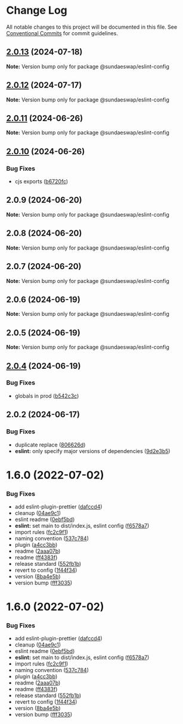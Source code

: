 # Change Log

All notable changes to this project will be documented in this file.
See [Conventional Commits](https://conventionalcommits.org) for commit guidelines.

## [2.0.13](https://github.com/sundaeswap-finance/frontend-configurations/compare/@sundaeswap/eslint-config@2.0.12...@sundaeswap/eslint-config@2.0.13) (2024-07-18)

**Note:** Version bump only for package @sundaeswap/eslint-config

## [2.0.12](https://github.com/sundaeswap-finance/frontend-configurations/compare/@sundaeswap/eslint-config@2.0.11...@sundaeswap/eslint-config@2.0.12) (2024-07-17)

**Note:** Version bump only for package @sundaeswap/eslint-config

## [2.0.11](https://github.com/sundaeswap-finance/frontend-configurations/compare/@sundaeswap/eslint-config@2.0.10...@sundaeswap/eslint-config@2.0.11) (2024-06-26)

**Note:** Version bump only for package @sundaeswap/eslint-config

## [2.0.10](https://github.com/sundaeswap-finance/frontend-configurations/compare/@sundaeswap/eslint-config@2.0.9...@sundaeswap/eslint-config@2.0.10) (2024-06-26)

### Bug Fixes

- cjs exports ([b6720fc](https://github.com/sundaeswap-finance/frontend-configurations/commit/b6720fc27363ecbb808d3311bbf06482df472916))

## 2.0.9 (2024-06-20)

**Note:** Version bump only for package @sundaeswap/eslint-config

## 2.0.8 (2024-06-20)

**Note:** Version bump only for package @sundaeswap/eslint-config

## 2.0.7 (2024-06-20)

**Note:** Version bump only for package @sundaeswap/eslint-config

## 2.0.6 (2024-06-19)

**Note:** Version bump only for package @sundaeswap/eslint-config

## 2.0.5 (2024-06-19)

**Note:** Version bump only for package @sundaeswap/eslint-config

## [2.0.4](https://github.com/sundaeswap-finance/frontend-configurations/compare/@sundaeswap/eslint-config@2.0.2...@sundaeswap/eslint-config@2.0.4) (2024-06-19)

### Bug Fixes

- globals in prod ([b542c3c](https://github.com/sundaeswap-finance/frontend-configurations/commit/b542c3c7368e78290834e5600c61208674d52f93))

## 2.0.2 (2024-06-17)

### Bug Fixes

- duplicate replace ([806626d](https://github.com/sundaeswap-finance/frontend-configurations/commit/806626de43e7ab56b579a248c082753d804f3c2a))
- **eslint:** only specify major versions of dependencies ([9d2e3b5](https://github.com/sundaeswap-finance/frontend-configurations/commit/9d2e3b5c04899ac85ec2302cac06259ee9c237a4))

# 1.6.0 (2022-07-02)

### Bug Fixes

- add eslint-plugin-prettier ([dafccd4](https://github.com/sundaeswap-finance/frontend-configurations/commit/dafccd4ba7b53259b8ff90a9c4952496dd0d596b))
- cleanup ([04ae9c1](https://github.com/sundaeswap-finance/frontend-configurations/commit/04ae9c17650cfef9c9138b5914edced1f281387e))
- eslint readme ([0ebf5bd](https://github.com/sundaeswap-finance/frontend-configurations/commit/0ebf5bd95458d973a9dc375ed4b55b2b07160d37))
- **eslint:** set main to dist/index.js, eslint config ([f6578a7](https://github.com/sundaeswap-finance/frontend-configurations/commit/f6578a70de716375055823a9a13aac07db430e3a))
- import rules ([fc2c9f1](https://github.com/sundaeswap-finance/frontend-configurations/commit/fc2c9f101b0dcb99dfc34de60dac3108a9bb3044))
- naming convention ([537c784](https://github.com/sundaeswap-finance/frontend-configurations/commit/537c78495159acb12b4354855b082f91a44757fc))
- plugin ([a4cc3bb](https://github.com/sundaeswap-finance/frontend-configurations/commit/a4cc3bb6681a803cb416db8b81f22593ceaf73f7))
- readme ([2aaa07b](https://github.com/sundaeswap-finance/frontend-configurations/commit/2aaa07b99cb8e2b8a1a976e24eea06a7b1213ce4))
- readme ([ff4383f](https://github.com/sundaeswap-finance/frontend-configurations/commit/ff4383f200f683cdae3838429fceb4c00884fbd2))
- release standard ([552fb1b](https://github.com/sundaeswap-finance/frontend-configurations/commit/552fb1b9f76c2e3478e7063cd11d194108975978))
- revert to config ([1f44f34](https://github.com/sundaeswap-finance/frontend-configurations/commit/1f44f344e6d367c8567cfe1b738ceba8140ae29b))
- version ([8ba4e5b](https://github.com/sundaeswap-finance/frontend-configurations/commit/8ba4e5b5201ed182ef232897028e3a671303f61c))
- version bump ([fff3035](https://github.com/sundaeswap-finance/frontend-configurations/commit/fff303542aa25d7db2a9df14a44e9a63f9375423))

# 1.6.0 (2022-07-02)

### Bug Fixes

- add eslint-plugin-prettier ([dafccd4](https://github.com/sundaeswap-finance/frontend-configurations/commit/dafccd4ba7b53259b8ff90a9c4952496dd0d596b))
- cleanup ([04ae9c1](https://github.com/sundaeswap-finance/frontend-configurations/commit/04ae9c17650cfef9c9138b5914edced1f281387e))
- eslint readme ([0ebf5bd](https://github.com/sundaeswap-finance/frontend-configurations/commit/0ebf5bd95458d973a9dc375ed4b55b2b07160d37))
- **eslint:** set main to dist/index.js, eslint config ([f6578a7](https://github.com/sundaeswap-finance/frontend-configurations/commit/f6578a70de716375055823a9a13aac07db430e3a))
- import rules ([fc2c9f1](https://github.com/sundaeswap-finance/frontend-configurations/commit/fc2c9f101b0dcb99dfc34de60dac3108a9bb3044))
- naming convention ([537c784](https://github.com/sundaeswap-finance/frontend-configurations/commit/537c78495159acb12b4354855b082f91a44757fc))
- plugin ([a4cc3bb](https://github.com/sundaeswap-finance/frontend-configurations/commit/a4cc3bb6681a803cb416db8b81f22593ceaf73f7))
- readme ([2aaa07b](https://github.com/sundaeswap-finance/frontend-configurations/commit/2aaa07b99cb8e2b8a1a976e24eea06a7b1213ce4))
- readme ([ff4383f](https://github.com/sundaeswap-finance/frontend-configurations/commit/ff4383f200f683cdae3838429fceb4c00884fbd2))
- release standard ([552fb1b](https://github.com/sundaeswap-finance/frontend-configurations/commit/552fb1b9f76c2e3478e7063cd11d194108975978))
- revert to config ([1f44f34](https://github.com/sundaeswap-finance/frontend-configurations/commit/1f44f344e6d367c8567cfe1b738ceba8140ae29b))
- version ([8ba4e5b](https://github.com/sundaeswap-finance/frontend-configurations/commit/8ba4e5b5201ed182ef232897028e3a671303f61c))
- version bump ([fff3035](https://github.com/sundaeswap-finance/frontend-configurations/commit/fff303542aa25d7db2a9df14a44e9a63f9375423))
